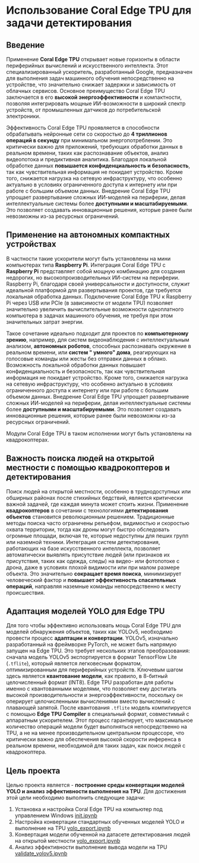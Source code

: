 # Использование Coral Edge TPU для задачи детектирования

## Введение

Применение **Coral Edge TPU** открывает новые горизонты в области периферийных вычислений и искусственного интеллекта.
Этот специализированный ускоритель, разработанный Google, предназначен для выполнения задач машинного обучения
непосредственно на устройстве, что значительно снижает задержки и зависимость от облачных сервисов. Основное
преимущество Coral Edge TPU заключается в его **высокой энергоэффективности** и компактности, позволяя интегрировать
мощные ИИ-возможности в широкий спектр устройств, от промышленных датчиков до потребительской электроники.

Эффективность Coral Edge TPU проявляется в способности обрабатывать нейронные сети со скоростью до **4 триллионов
операций в секунду** при минимальном энергопотреблении. Это критически важно для приложений, требующих обработки данных
в реальном времени, таких как распознавание объектов, анализ видеопотока и предиктивная аналитика. Благодаря локальной
обработке данных **повышается конфиденциальность и безопасность**, так как чувствительная информация не покидает
устройство. Кроме того, снижается нагрузка на сетевую инфраструктуру, что особенно актуально в условиях ограниченного
доступа к интернету или при работе с большим объемом данных. Внедрение Coral Edge TPU упрощает развертывание сложных
ИИ-моделей на периферии, делая интеллектуальные системы более **доступными и масштабируемыми**. Это позволяет создавать
инновационные решения, которые ранее были невозможны из-за ресурсных ограничений.

## Применение на автономных компактных устройствах

В частности такие ускорители могут быть установлены на мини компьютерах типа **Raspberry Pi**.
Интеграция Coral Edge TPU с **Raspberry Pi** представляет собой мощную комбинацию для создания недорогих, но
высокопроизводительных ИИ-систем на периферии. Raspberry Pi, благодаря своей универсальности и доступности, служит
идеальной платформой для развертывания проектов, где требуется локальная обработка данных. Подключение Coral Edge TPU к
Raspberry Pi через USB или PCIe (в зависимости от модели TPU) позволяет значительно увеличить вычислительные возможности
одноплатного компьютера в задачах машинного обучения, не требуя при этом значительных затрат энергии.

Такое сочетание идеально подходит для проектов по **компьютерному зрению**, например, для систем видеонаблюдения с
интеллектуальным анализом, **автономных роботов**, способных распознавать окружение в реальном времени, или **систем "
умного" дома**, реагирующих на голосовые команды или жесты без отправки данных в облако. Возможность локальной обработки
данных повышает конфиденциальность и безопасность, так как чувствительная информация не покидает устройство. Кроме того,
снижается нагрузка на сетевую инфраструктуру, что особенно актуально в условиях ограниченного доступа к интернету или
при работе с большим объемом данных. Внедрение Coral Edge TPU упрощает развертывание сложных ИИ-моделей на периферии,
делая интеллектуальные системы более **доступными и масштабируемыми**. Это позволяет создавать инновационные решения,
которые ранее были невозможны из-за ресурсных ограничений.

Модули Coral Edge TPU в таком исполнении могут быть установлены на квадрокоптерах.

## Важность поиска людей на открытой местности с помощью квадрокоптеров и детектирования

Поиск людей на открытой местности, особенно в труднодоступных или обширных районах после стихийных бедствий, является
критически важной задачей, где каждая минута может стоить жизни. Применение **квадрокоптеров** в сочетании с
технологиями **детектирования объектов** становится революционным решением. Традиционные методы поиска часто ограничены
рельефом, видимостью и скоростью охвата территории, тогда как дроны могут быстро обследовать огромные площади, включая
те, которые недоступны для пеших групп или наземной техники. Интеграция систем детектирования, работающих на базе
искусственного интеллекта, позволяет автоматически выявлять присутствие людей (или признаков их присутствия, таких как
одежда, следы) на видео- или фотопотоке с дрона, даже в условиях плохой видимости или при малом размере объекта. Это
значительно **сокращает время поиска**, минимизирует человеческий фактор и **повышает эффективность спасательных
операций**, направляя наземные команды непосредственно к месту происшествия.

##  Адаптация моделей YOLO для Edge TPU

Для того чтобы эффективно использовать мощь Coral Edge TPU для моделей обнаружения объектов, таких как YOLOv5,
необходимо провести процесс **адаптации и конвертации**. YOLOv5, изначально разработанный на фреймворке PyTorch, не
может быть напрямую запущен на Edge TPU. Это требует нескольких этапов преобразования: сначала модель YOLOv5
экспортируется в формат TensorFlow Lite (`.tflite`), который является легковесным форматом, оптимизированным для
периферийных устройств. Ключевым шагом здесь является **квантование модели**, как правило, в 8-битный целочисленный
формат (INT8). Edge TPU разработан для работы именно с квантованными моделями, что позволяет ему достигать высокой
производительности и энергоэффективности, поскольку он оперирует целочисленными вычислениями вместо вычислений с
плавающей запятой. После квантования `.tflite` модель компилируется с помощью **Edge TPU Compiler** в специальный
формат, совместимый с аппаратным ускорителем. Этот процесс гарантирует, что максимальное количество операций модели
будет выполняться непосредственно на TPU, а не на менее производительном центральном процессоре, что критически важно
для обеспечения высокой скорости инференса в реальном времени, необходимой для таких задач, как поиск людей с
квадрокоптера.

## Цель проекта

Целью проекта является - **построение среды конвертации моделей YOLO и анализ эффективности выполнения на TPU**. 
Для достижения этой цели необходимо выполнить следующие задачи:
1. Установка и настройка Coral Edge TPU на компьютер под управлением Windows [init.ipynb](init.ipynb)
2. Настройка конвертации стандартных обученных моделей YOLO и выполнение на TPU [yolo_export.ipynb](yolo_export.ipynb)
3. Конвертация модели обученной на датасете детектирования людей на открытой местности [yolo_export.ipynb](yolo_export.ipynb)
4. Анализ эффективности выполнение вывода модели на TPU [validate_yolov5.ipynb](validate_yolov5.ipynb)



